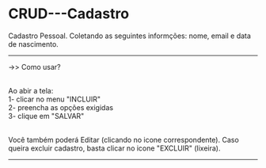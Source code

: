 # CRUD---Cadastro
Cadastro Pessoal. 
Coletando as seguintes informções: nome, email e data de nascimento.

<hr>
->> Como usar?
<br>
<br>


Ao abir a tela:<br>
1- clicar no menu "INCLUIR"<br>
2- preencha as opções exigidas<br>
3- clique em "SALVAR"<br><br>

Você também poderá Editar (clicando no icone correspondente).
Caso queira excluir cadastro, basta clicar no icone "EXCLUIR" (lixeira).
<hr>
